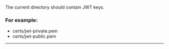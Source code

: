 The current directory should contain JWT keys. 

### For example:
- certs/jwt-private.pem
- certs/jwt-public.pem

___


